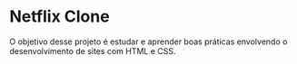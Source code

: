 # Netflix Clone

O objetivo desse projeto é estudar e aprender boas práticas envolvendo o desenvolvimento de sites com HTML e CSS.